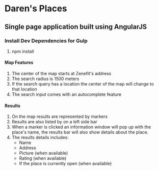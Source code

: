 # Daren's Places

## Single page application built using AngularJS

### Install Dev Dependencies for Gulp
1. npm install

#### Map Features
1.  The center of the map starts at Zenefit's address
2.  The search radius is 1500 meters
3.  If the search query has a location the center of the map will change to that location
4.  The search input comes with an autocomplete feature

#### Results
1.  On the map results are represented by markers
2.  Results are also listed by on a left side bar
3.  When a marker is clicked an information window will pop up with the place's name,
    the results bar will also show details about the place.
4.  The results details includes:
    * Name
    * Address
    * Picture (when available)
    * Rating (when available)
    * If the place is currently open (when available)
